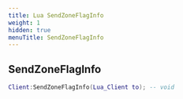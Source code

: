 ```yaml
---
title: Lua SendZoneFlagInfo
weight: 1
hidden: true
menuTitle: SendZoneFlagInfo
---
```

## SendZoneFlagInfo
```lua
Client:SendZoneFlagInfo(Lua_Client to); -- void
```